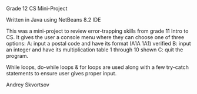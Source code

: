 Grade 12 CS Mini-Project

Written in Java using NetBeans 8.2 IDE

This was a mini-project to review error-trapping skills from grade 11 Intro to CS. 
It gives the user a console menu where they can choose one of three options:
  A: input a postal code and have its format (A1A 1A1) verified
  B: input an integer and have its multiplication table 1 through 10 shown
  C: quit the program.
  
While loops, do-while loops & for loops are used along with a few try-catch statements to ensure
user gives proper input.

Andrey Skvortsov
